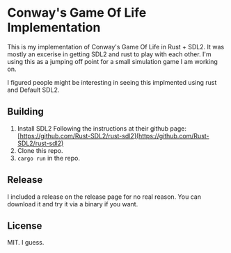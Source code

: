 # Conway's Game Of Life Implementation

This is my implementation of Conway's Game Of Life in Rust + SDL2. It was mostly an excerise in getting SDL2 and rust to play with each other. I'm using this as a jumping off point for a small simulation game I am working on.

I figured people might be interesting in seeing this implmented using rust and Default SDL2.

## Building

1. Install SDL2 Following the instructions at their github page: [https://github.com/Rust-SDL2/rust-sdl2](https://github.com/Rust-SDL2/rust-sdl2)
2. Clone this repo.
3. `cargo run` in the repo.

## Release

I included a release on the release page for no real reason. You can download it and try it via a binary if you want.

## License

MIT. I guess.